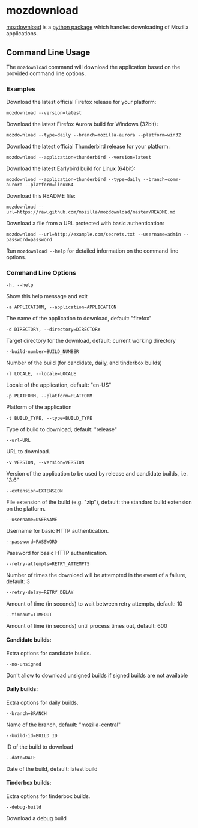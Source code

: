 # mozdownload

[mozdownload](https://github.com/mozilla/mozdownload)
is a [python package](http://pypi.python.org/pypi/mozdownload)
which handles downloading of Mozilla applications.

## Command Line Usage

The `mozdownload` command will download the application based on the provided
command line options.

### Examples

Download the latest official Firefox release for your platform:

    mozdownload --version=latest

Download the latest Firefox Aurora build for Windows (32bit):

    mozdownload --type=daily --branch=mozilla-aurora --platform=win32

Download the latest official Thunderbird release for your platform: 

    mozdownload --application=thunderbird --version=latest

Download the latest Earlybird build for Linux (64bit): 

    mozdownload --application=thunderbird --type=daily --branch=comm-aurora --platform=linux64

Download this README file: 

    mozdownload --url=https://raw.github.com/mozilla/mozdownload/master/README.md

Download a file from a URL protected with basic authentication: 

    mozdownload --url=http://example.com/secrets.txt --username=admin --password=password

Run `mozdownload --help` for detailed information on the command line options.

### Command Line Options

    -h, --help
    
Show this help message and exit

    -a APPLICATION, --application=APPLICATION
    
The name of the application to download, default: "firefox"

    -d DIRECTORY, --directory=DIRECTORY
    
Target directory for the download, default: current working directory

    --build-number=BUILD_NUMBER
    
Number of the build (for candidate, daily, and tinderbox builds)
                    
    -l LOCALE, --locale=LOCALE
    
Locale of the application, default: "en-US"
                    
    -p PLATFORM, --platform=PLATFORM
    
Platform of the application
                    
    -t BUILD_TYPE, --type=BUILD_TYPE
    
Type of build to download, default: "release"
                    
    --url=URL

URL to download.
    
    -v VERSION, --version=VERSION
    
Version of the application to be used by release and candidate builds, i.e. "3.6"
                    
    --extension=EXTENSION
    
File extension of the build (e.g. "zip"), default: the standard build extension on the platform.
                    
    --username=USERNAME
    
Username for basic HTTP authentication.
    
    --password=PASSWORD

Password for basic HTTP authentication.
    
    --retry-attempts=RETRY_ATTEMPTS
    
Number of times the download will be attempted in the event of a failure, default: 3
                    
    --retry-delay=RETRY_DELAY
    
Amount of time (in seconds) to wait between retry attempts, default: 10
                    
    --timeout=TIMEOUT
    
Amount of time (in seconds) until process times out, default: 600

#### Candidate builds:

Extra options for candidate builds.

    --no-unsigned
    
Don't allow to download unsigned builds if signed builds are not available

#### Daily builds:

Extra options for daily builds.

    --branch=BRANCH

Name of the branch, default: "mozilla-central"

    --build-id=BUILD_ID
    
ID of the build to download

    --date=DATE
    
Date of the build, default: latest build

#### Tinderbox builds:

Extra options for tinderbox builds.

    --debug-build
    
Download a debug build


